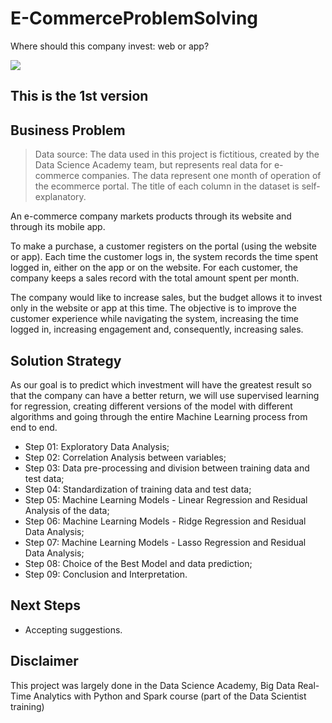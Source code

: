 # E-CommerceProblemSolving
Where should this company invest: web or app?

<img align="center" src=https://user-images.githubusercontent.com/111542025/233860627-fa13d198-7679-45f6-b68f-abc33ce612f6.jpg>

## This is the 1st version

## Business Problem
> Data source: The data used in this project is fictitious, created by the Data Science Academy team, but represents real data for e-commerce companies. The data represent one month of operation of the ecommerce portal. The title of each column in the dataset is self-explanatory.

An e-commerce company markets products through its website and through its mobile app.<br>

To make a purchase, a customer registers on the portal (using the website or app). Each time the customer logs in, the system records the time spent logged in, either on the app or on the website. For each customer, the company keeps a sales record with the total amount spent per month.<br>

The company would like to increase sales, but the budget allows it to invest only in the website or app at this time. The objective is to improve the customer experience while navigating the system, increasing the time logged in, increasing engagement and, consequently, increasing sales.

## Solution Strategy
As our goal is to predict which investment will have the greatest result so that the company can have a better return, we will use supervised learning for regression, creating different versions of the model with different algorithms and going through the entire Machine Learning process from end to end.
* Step 01: Exploratory Data Analysis;
* Step 02: Correlation Analysis between variables;
* Step 03: Data pre-processing and division between training data and test data;
* Step 04: Standardization of training data and test data;
* Step 05: Machine Learning Models - Linear Regression and Residual Analysis of the data;
* Step 06: Machine Learning Models - Ridge Regression and Residual Data Analysis;
* Step 07: Machine Learning Models - Lasso Regression and Residual Data Analysis;
* Step 08: Choice of the Best Model and data prediction;
* Step 09: Conclusion and Interpretation.

## Next Steps
* Accepting suggestions.

## Disclaimer
This project was largely done in the Data Science Academy, Big Data Real-Time Analytics with Python and Spark course (part of the Data Scientist training)
